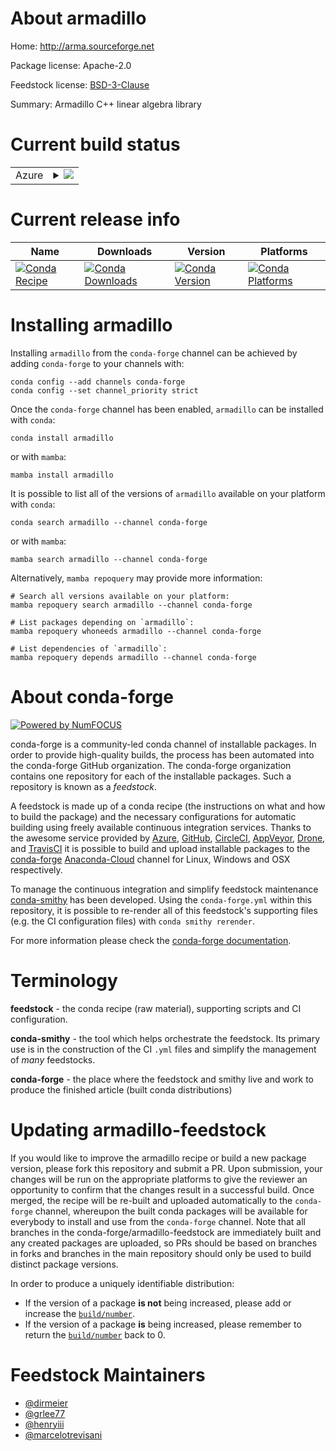 About armadillo
===============

Home: http://arma.sourceforge.net

Package license: Apache-2.0

Feedstock license: [BSD-3-Clause](https://github.com/conda-forge/armadillo-feedstock/blob/main/LICENSE.txt)

Summary: Armadillo C++ linear algebra library

Current build status
====================


<table>
    
  <tr>
    <td>Azure</td>
    <td>
      <details>
        <summary>
          <a href="https://dev.azure.com/conda-forge/feedstock-builds/_build/latest?definitionId=51&branchName=main">
            <img src="https://dev.azure.com/conda-forge/feedstock-builds/_apis/build/status/armadillo-feedstock?branchName=main">
          </a>
        </summary>
        <table>
          <thead><tr><th>Variant</th><th>Status</th></tr></thead>
          <tbody><tr>
              <td>linux_64</td>
              <td>
                <a href="https://dev.azure.com/conda-forge/feedstock-builds/_build/latest?definitionId=51&branchName=main">
                  <img src="https://dev.azure.com/conda-forge/feedstock-builds/_apis/build/status/armadillo-feedstock?branchName=main&jobName=linux&configuration=linux_64_" alt="variant">
                </a>
              </td>
            </tr><tr>
              <td>osx_64</td>
              <td>
                <a href="https://dev.azure.com/conda-forge/feedstock-builds/_build/latest?definitionId=51&branchName=main">
                  <img src="https://dev.azure.com/conda-forge/feedstock-builds/_apis/build/status/armadillo-feedstock?branchName=main&jobName=osx&configuration=osx_64_" alt="variant">
                </a>
              </td>
            </tr><tr>
              <td>win_64</td>
              <td>
                <a href="https://dev.azure.com/conda-forge/feedstock-builds/_build/latest?definitionId=51&branchName=main">
                  <img src="https://dev.azure.com/conda-forge/feedstock-builds/_apis/build/status/armadillo-feedstock?branchName=main&jobName=win&configuration=win_64_" alt="variant">
                </a>
              </td>
            </tr>
          </tbody>
        </table>
      </details>
    </td>
  </tr>
</table>

Current release info
====================

| Name | Downloads | Version | Platforms |
| --- | --- | --- | --- |
| [![Conda Recipe](https://img.shields.io/badge/recipe-armadillo-green.svg)](https://anaconda.org/conda-forge/armadillo) | [![Conda Downloads](https://img.shields.io/conda/dn/conda-forge/armadillo.svg)](https://anaconda.org/conda-forge/armadillo) | [![Conda Version](https://img.shields.io/conda/vn/conda-forge/armadillo.svg)](https://anaconda.org/conda-forge/armadillo) | [![Conda Platforms](https://img.shields.io/conda/pn/conda-forge/armadillo.svg)](https://anaconda.org/conda-forge/armadillo) |

Installing armadillo
====================

Installing `armadillo` from the `conda-forge` channel can be achieved by adding `conda-forge` to your channels with:

```
conda config --add channels conda-forge
conda config --set channel_priority strict
```

Once the `conda-forge` channel has been enabled, `armadillo` can be installed with `conda`:

```
conda install armadillo
```

or with `mamba`:

```
mamba install armadillo
```

It is possible to list all of the versions of `armadillo` available on your platform with `conda`:

```
conda search armadillo --channel conda-forge
```

or with `mamba`:

```
mamba search armadillo --channel conda-forge
```

Alternatively, `mamba repoquery` may provide more information:

```
# Search all versions available on your platform:
mamba repoquery search armadillo --channel conda-forge

# List packages depending on `armadillo`:
mamba repoquery whoneeds armadillo --channel conda-forge

# List dependencies of `armadillo`:
mamba repoquery depends armadillo --channel conda-forge
```


About conda-forge
=================

[![Powered by
NumFOCUS](https://img.shields.io/badge/powered%20by-NumFOCUS-orange.svg?style=flat&colorA=E1523D&colorB=007D8A)](https://numfocus.org)

conda-forge is a community-led conda channel of installable packages.
In order to provide high-quality builds, the process has been automated into the
conda-forge GitHub organization. The conda-forge organization contains one repository
for each of the installable packages. Such a repository is known as a *feedstock*.

A feedstock is made up of a conda recipe (the instructions on what and how to build
the package) and the necessary configurations for automatic building using freely
available continuous integration services. Thanks to the awesome service provided by
[Azure](https://azure.microsoft.com/en-us/services/devops/), [GitHub](https://github.com/),
[CircleCI](https://circleci.com/), [AppVeyor](https://www.appveyor.com/),
[Drone](https://cloud.drone.io/welcome), and [TravisCI](https://travis-ci.com/)
it is possible to build and upload installable packages to the
[conda-forge](https://anaconda.org/conda-forge) [Anaconda-Cloud](https://anaconda.org/)
channel for Linux, Windows and OSX respectively.

To manage the continuous integration and simplify feedstock maintenance
[conda-smithy](https://github.com/conda-forge/conda-smithy) has been developed.
Using the ``conda-forge.yml`` within this repository, it is possible to re-render all of
this feedstock's supporting files (e.g. the CI configuration files) with ``conda smithy rerender``.

For more information please check the [conda-forge documentation](https://conda-forge.org/docs/).

Terminology
===========

**feedstock** - the conda recipe (raw material), supporting scripts and CI configuration.

**conda-smithy** - the tool which helps orchestrate the feedstock.
                   Its primary use is in the construction of the CI ``.yml`` files
                   and simplify the management of *many* feedstocks.

**conda-forge** - the place where the feedstock and smithy live and work to
                  produce the finished article (built conda distributions)


Updating armadillo-feedstock
============================

If you would like to improve the armadillo recipe or build a new
package version, please fork this repository and submit a PR. Upon submission,
your changes will be run on the appropriate platforms to give the reviewer an
opportunity to confirm that the changes result in a successful build. Once
merged, the recipe will be re-built and uploaded automatically to the
`conda-forge` channel, whereupon the built conda packages will be available for
everybody to install and use from the `conda-forge` channel.
Note that all branches in the conda-forge/armadillo-feedstock are
immediately built and any created packages are uploaded, so PRs should be based
on branches in forks and branches in the main repository should only be used to
build distinct package versions.

In order to produce a uniquely identifiable distribution:
 * If the version of a package **is not** being increased, please add or increase
   the [``build/number``](https://docs.conda.io/projects/conda-build/en/latest/resources/define-metadata.html#build-number-and-string).
 * If the version of a package **is** being increased, please remember to return
   the [``build/number``](https://docs.conda.io/projects/conda-build/en/latest/resources/define-metadata.html#build-number-and-string)
   back to 0.

Feedstock Maintainers
=====================

* [@dirmeier](https://github.com/dirmeier/)
* [@grlee77](https://github.com/grlee77/)
* [@henryiii](https://github.com/henryiii/)
* [@marcelotrevisani](https://github.com/marcelotrevisani/)

